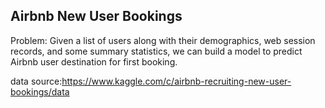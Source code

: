 ## Airbnb New User Bookings

Problem: Given a list of users along with their demographics, web session records, and some summary statistics, we can build a model to predict Airbnb user destination for first booking. 

data source:https://www.kaggle.com/c/airbnb-recruiting-new-user-bookings/data
